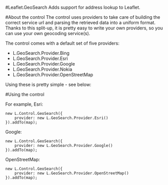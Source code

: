 #Leaflet.GeoSearch
Adds support for address lookup to Leaflet.

#About the control
The control uses providers to take care of building the correct service url and parsing the retrieved data
into a uniform format.
Thanks to this split-up, it is pretty easy to write your own providers, so you can use your own geocoding service(s).

The control comes with a default set of five providers:

  - L.GeoSearch.Provider.Bing
  - L.GeoSearch.Provider.Esri
  - L.GeoSearch.Provider.Google
  - L.GeoSearch.Provider.Nokia
  - L.GeoSearch.Provider.OpenStreetMap

Using these is pretty simple - see below:

#Using the control

For example, Esri:

````
new L.Control.GeoSearch({
    provider: new L.GeoSearch.Provider.Esri()
}).addTo(map);
````

Google:

````
new L.Control.GeoSearch({
    provider: new L.GeoSearch.Provider.Google()
}).addTo(map);
````

OpenStreetMap:

````
new L.Control.GeoSearch({
    provider: new L.GeoSearch.Provider.OpenStreetMap()
}).addTo(map);
````
